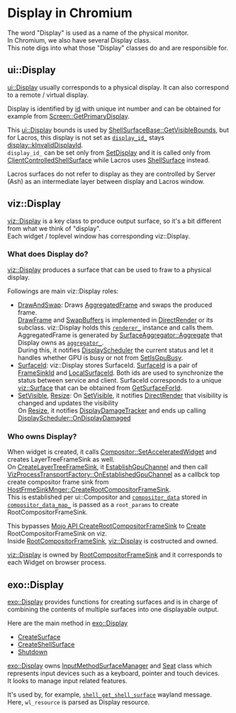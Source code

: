 # Display in Chromium
The word "Display" is used as a name of the physical monitor.  
In Chromium, we also have several Display class.  
This note digs into what those "Display" classes do and are responsible for.

## ui::Display
[ui::Display](https://source.chromium.org/chromium/chromium/src/+/refs/heads/main:ui/display/display.h) usually corresponds to a physical display. It can also correspond to a remote / virtual display.

Display is identified by [id](https://source.chromium.org/chromium/chromium/src/+/refs/heads/main:ui/display/display.h;l=281;drc=f80633b34538615fcb73515ad8c4bc56a748abfe) with unique int number and can be obtained for example from [Screen::GetPrimaryDisplay](https://source.chromium.org/chromium/chromium/src/+/refs/heads/main:ui/display/screen.h;l=118;drc=f80633b34538615fcb73515ad8c4bc56a748abfe).

This [ui::Display](https://source.chromium.org/chromium/chromium/src/+/refs/heads/main:ui/display/display.h) bounds is used by [ShellSurfaceBase::GetVisibleBounds](https://source.chromium.org/chromium/chromium/src/+/main:components/exo/shell_surface_base.cc;l=1865;drc=f14515c4f3e94aa8eb7869fdb985aafd8c19c290), but for Lacros, this display is not set as [`display_id_`](https://source.chromium.org/chromium/chromium/src/+/refs/heads/main:components/exo/shell_surface_base.h;l=450;drc=f80633b34538615fcb73515ad8c4bc56a748abfe) stays [display::kInvalidDisplayId](https://source.chromium.org/chromium/chromium/src/+/refs/heads/main:ui/display/types/display_constants.h;l=18;drc=f80633b34538615fcb73515ad8c4bc56a748abfe).  
`display_id_` can be set only from [SetDisplay](https://source.chromium.org/chromium/chromium/src/+/refs/heads/main:components/exo/shell_surface_base.cc;l=782;drc=f80633b34538615fcb73515ad8c4bc56a748abfe) and it is called only from [ClientControlledShellSurface](https://source.chromium.org/chromium/chromium/src/+/refs/heads/main:components/exo/client_controlled_shell_surface.cc) while Lacros uses [ShellSurface](https://source.chromium.org/chromium/chromium/src/+/refs/heads/main:components/exo/shell_surface.cc) instead.  

Lacros surfaces do not refer to display as they are controlled by Server (Ash) as an intermediate layer between display and Lacros window.

## viz::Display
[viz::Display](https://source.chromium.org/chromium/chromium/src/+/main:components/viz/service/display/display.h) is a key class to produce output surface, so it's a bit different from what we think of "display".  
Each widget / toplevel window has corresponding viz::Display.

### What does Display do?
[viz::Display](https://source.chromium.org/chromium/chromium/src/+/main:components/viz/service/display/display.h) produces a surface that can be used to fraw to a physical display.  

Followings are main viz::Display roles:
- [DrawAndSwap](https://source.chromium.org/chromium/chromium/src/+/refs/heads/main:components/viz/service/display/display.cc;l=702;drc=f80633b34538615fcb73515ad8c4bc56a748abfe):
Draws [AggregatedFrame](https://source.chromium.org/chromium/chromium/src/+/refs/heads/main:components/viz/service/display/aggregated_frame.h;l=23;drc=f80633b34538615fcb73515ad8c4bc56a748abfe) and swaps the produced frame.  
[DrawFrame](https://source.chromium.org/chromium/chromium/src/+/refs/heads/main:components/viz/service/display/direct_renderer.h;l=86;drc=f80633b34538615fcb73515ad8c4bc56a748abfe) and [SwapBuffers](https://source.chromium.org/chromium/chromium/src/+/refs/heads/main:components/viz/service/display/direct_renderer.h;l=116;drc=f80633b34538615fcb73515ad8c4bc56a748abfe) is implemented in [DirectRender](https://source.chromium.org/chromium/chromium/src/+/refs/heads/main:components/viz/service/display/direct_renderer.h) or its subclass. viz::Display holds this [`renderer_`](https://source.chromium.org/chromium/chromium/src/+/refs/heads/main:components/viz/service/display/display.h;l=309;drc=f80633b34538615fcb73515ad8c4bc56a748abfe) instance and calls them.  
AggregatedFrame is generated by [SurfaceAggregator::Aggregate](https://source.chromium.org/chromium/chromium/src/+/refs/heads/main:components/viz/service/display/surface_aggregator.cc;l=2107;drc=f80633b34538615fcb73515ad8c4bc56a748abfe) that Display owns as [`aggregator_`](https://source.chromium.org/chromium/chromium/src/+/refs/heads/main:components/viz/service/display/display.h;l=290;drc=f80633b34538615fcb73515ad8c4bc56a748abfe).  
During this, it notifies [DisplayScheduler](https://source.chromium.org/chromium/chromium/src/+/refs/heads/main:components/viz/service/display/display_scheduler_base.h) the current status and let it handles whether GPU is busy or not from [SetIsGpuBusy](https://source.chromium.org/chromium/chromium/src/+/refs/heads/main:components/viz/common/frame_sinks/begin_frame_source.cc;l=164;drc=f80633b34538615fcb73515ad8c4bc56a748abfe).  
- [SurfaceId](https://source.chromium.org/chromium/chromium/src/+/main:components/viz/service/display/display.h;l=276;drc=d259e164a3fac98c83b5e533284875be3087bf22):
viz::Display stores SurfaceId. [SurfaceId](https://source.chromium.org/chromium/chromium/src/+/refs/heads/main:components/viz/common/surfaces/surface_id.h;l=40;drc=f80633b34538615fcb73515ad8c4bc56a748abfe) is a pair of [FrameSinkId](https://source.chromium.org/chromium/chromium/src/+/refs/heads/main:components/viz/common/surfaces/frame_sink_id.h;l=36;drc=f80633b34538615fcb73515ad8c4bc56a748abfe) and [LocalSurfaceId](https://source.chromium.org/chromium/chromium/src/+/refs/heads/main:components/viz/common/surfaces/local_surface_id.h;l=65;drc=f80633b34538615fcb73515ad8c4bc56a748abfe). Both ids are used to synchronize the status between service and client. SurfaceId corresponds to a unique [viz::Surface](https://source.chromium.org/chromium/chromium/src/+/refs/heads/main:components/viz/service/surfaces/surface.h;l=98;drc=f80633b34538615fcb73515ad8c4bc56a748abfe) that can be obtained from [GetSurfaceForId](https://source.chromium.org/chromium/chromium/src/+/refs/heads/main:components/viz/service/surfaces/surface_manager.cc;l=443;drc=f80633b34538615fcb73515ad8c4bc56a748abfe).
- [SetVisible](https://source.chromium.org/chromium/chromium/src/+/refs/heads/main:components/viz/service/display/display.cc;l=434;drc=f80633b34538615fcb73515ad8c4bc56a748abfe), [Resize](https://source.chromium.org/chromium/chromium/src/+/refs/heads/main:components/viz/service/display/display.cc;l=450;drc=f80633b34538615fcb73515ad8c4bc56a748abfe):
On [SetVisible](https://source.chromium.org/chromium/chromium/src/+/refs/heads/main:components/viz/service/display/display.cc;l=434;drc=f80633b34538615fcb73515ad8c4bc56a748abfe), it notifies [DirectRender](https://source.chromium.org/chromium/chromium/src/+/refs/heads/main:components/viz/service/display/direct_renderer.h) that visibility is changed and updates the visibility  
On [Resize](https://source.chromium.org/chromium/chromium/src/+/refs/heads/main:components/viz/service/display/display.cc;l=450;drc=f80633b34538615fcb73515ad8c4bc56a748abfe), it notifies [DisplayDamageTracker](https://source.chromium.org/chromium/chromium/src/+/refs/heads/main:components/viz/service/display/display_damage_tracker.cc;l=63;drc=f80633b34538615fcb73515ad8c4bc56a748abfe) and ends up calling [DisplayScheduler::OnDisplayDamaged](https://source.chromium.org/chromium/chromium/src/+/refs/heads/main:components/viz/service/display/display_scheduler.cc;l=117;drc=f80633b34538615fcb73515ad8c4bc56a748abfe)

### Who owns Display?
When widget is created, it calls [Compositor::SetAcceleratedWidget](https://source.chromium.org/chromium/chromium/src/+/refs/heads/main:ui/compositor/compositor.cc;l=603;drc=f80633b34538615fcb73515ad8c4bc56a748abfe) and creates LayerTreeFrameSink as well.  
On [CreateLayerTreeFrameSink](https://source.chromium.org/chromium/chromium/src/+/refs/heads/main:content/browser/compositor/viz_process_transport_factory.cc;l=192;drc=f80633b34538615fcb73515ad8c4bc56a748abfe), it [EstablishGpuChannel](https://source.chromium.org/chromium/chromium/src/+/refs/heads/main:content/browser/gpu/browser_gpu_channel_host_factory.cc;l=314;drc=f80633b34538615fcb73515ad8c4bc56a748abfe) and then call [VizProcessTransportFactory::OnEstablishedGpuChannel](https://source.chromium.org/chromium/chromium/src/+/refs/heads/main:content/browser/compositor/viz_process_transport_factory.cc;l=348;drc=f80633b34538615fcb73515ad8c4bc56a748abfe) as a callbck top create compositor frame sink from [HostFrmeSinkMnger::CreateRootCompositorFrameSink](https://source.chromium.org/chromium/chromium/src/+/refs/heads/main:components/viz/host/host_frame_sink_manager.cc;l=129;drc=f80633b34538615fcb73515ad8c4bc56a748abfe).  
This is established per ui::Compositor and [`compositor_data`](https://source.chromium.org/chromium/chromium/src/+/refs/heads/main:content/browser/compositor/viz_process_transport_factory.cc;l=385;drc=f80633b34538615fcb73515ad8c4bc56a748abfe) stored in [`compositor_data_map_`](https://source.chromium.org/chromium/chromium/src/+/refs/heads/main:content/browser/compositor/viz_process_transport_factory.h;l=136;drc=f80633b34538615fcb73515ad8c4bc56a748abfe) is passed as a `root_params` to create RootCompositorFrameSink.

This bypasses [Mojo API CreateRootCompositorFrameSink](https://source.chromium.org/chromium/chromium/src/+/refs/heads/main:services/viz/privileged/mojom/compositing/frame_sink_manager.mojom;l=112;drc=f80633b34538615fcb73515ad8c4bc56a748abfe) to [Create](https://source.chromium.org/chromium/chromium/src/+/refs/heads/main:components/viz/service/frame_sinks/frame_sink_manager_impl.cc;l=200-203;drc=f80633b34538615fcb73515ad8c4bc56a748abfe) RootCompositorFrameSink on viz.  
Inside [RootCompositorFrameSink](https://source.chromium.org/chromium/chromium/src/+/refs/heads/main:components/viz/service/frame_sinks/root_compositor_frame_sink_impl.cc), [viz::Display](https://source.chromium.org/chromium/chromium/src/+/main:components/viz/service/display/display.h) is costructed and owned.  

[viz::Display](https://source.chromium.org/chromium/chromium/src/+/main:components/viz/service/display/display.h) is owned by [RootCompositorFrameSink](https://source.chromium.org/chromium/chromium/src/+/refs/heads/main:components/viz/service/frame_sinks/root_compositor_frame_sink_impl.cc) and it corresponds to each Widget on browser process.  

## exo::Display
[exo::Display](https://source.chromium.org/chromium/chromium/src/+/main:components/exo/display.h;l=45;drc=bfd314bbd7da4622f6d4dcdee3266e0ebb14ba1c) provides functions for creating surfaces and is in charge of combining the contents of multiple surfaces into one displayable output.  

Here are the main method in [exo::Display](https://source.chromium.org/chromium/chromium/src/+/main:components/exo/display.h;l=45;drc=bfd314bbd7da4622f6d4dcdee3266e0ebb14ba1c)
- [CreateSurface](https://source.chromium.org/chromium/chromium/src/+/main:components/exo/display.cc;l=76;drc=bfd314bbd7da4622f6d4dcdee3266e0ebb14ba1c)
- [CreateShellSurface](https://source.chromium.org/chromium/chromium/src/+/main:components/exo/display.cc;l=127;drc=bfd314bbd7da4622f6d4dcdee3266e0ebb14ba1c)
- [Shutdown](https://source.chromium.org/chromium/chromium/src/+/main:components/exo/display.cc;l=69;drc=bfd314bbd7da4622f6d4dcdee3266e0ebb14ba1c)

[exo::Display](https://source.chromium.org/chromium/chromium/src/+/main:components/exo/display.h;l=45;drc=bfd314bbd7da4622f6d4dcdee3266e0ebb14ba1c) owns [InputMethodSurfaceManager](https://source.chromium.org/chromium/chromium/src/+/refs/heads/main:components/exo/input_method_surface_manager.h;l=12;drc=f80633b34538615fcb73515ad8c4bc56a748abfe) and [Seat](https://source.chromium.org/chromium/chromium/src/+/refs/heads/main:components/exo/seat.h;l=43;drc=f80633b34538615fcb73515ad8c4bc56a748abfe) class which represents input devices such as a keyboard, pointer and touch devices.  
It looks to manage input related features.

It's used by, for example, [`shell_get_shell_surface`](https://source.chromium.org/chromium/chromium/src/+/refs/heads/main:components/exo/wayland/wl_shell.cc;l=139;drc=f80633b34538615fcb73515ad8c4bc56a748abfe) wayland message.  
Here, `wl_resource` is parsed as Display resource.
